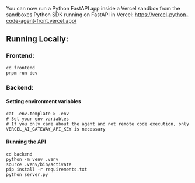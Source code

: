 You can now run a Python FastAPI app inside a Vercel sandbox from the sandboxes Python SDK running on FastAPI in Vercel:
https://vercel-python-code-agent-front.vercel.app/


## Running Locally:

### Frontend:
```
cd frontend
pnpm run dev
```

### Backend:

#### Setting environment variables
```
cat .env.template > .env
# Set your env variables
# If you only care about the agent and not remote code execution, only VERCEL_AI_GATEWAY_API_KEY is necessary
```

#### Running the API
```
cd backend
python -m venv .venv
source .venv/bin/activate
pip install -r requirements.txt
python server.py
```